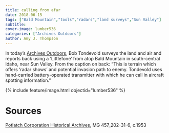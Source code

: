 ```yaml
---
title: calling from afar
date: 2018-06-15
tags: ["Bald Mountain","tools","radars","land surveys","Sun Valley"]
subtitle: 
cover-image: lumber536
categories: ["Archives Outdoors"]
author: Amy J. Thompson
---
```


In today’s [Archives Outdoors](https://harvester.lib.uidaho.edu/series/archivesoutdoors.html), Bob Tondevold surveys the land and air and reports back using a ‘Littlefone’ from atop Bald Mountain in south-central Idaho, near Sun Valley. From the caption on back: “This is terrain which offers ‘radar shows’ and potential invasion path to enemy. Tondevold uses hand-carried battery-operated transmitter with which he can call in aircraft spotting information.”

{% include feature/image.html objectid="lumber536" %}

# Sources

[Potlatch Corporation Historical Archives](https://archiveswest.orbiscascade.org/ark:/80444/xv40829/), MG 457_202-31-6, c.1953